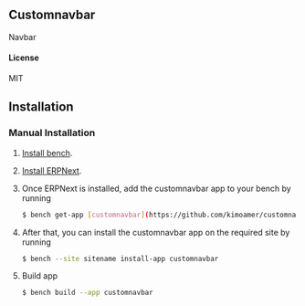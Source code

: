 ## Customnavbar

Navbar

#### License

MIT

## Installation

### Manual Installation

1. [Install bench](https://github.com/frappe/bench).
2. [Install ERPNext](https://github.com/frappe/erpnext#installation).
3. Once ERPNext is installed, add the customnavbar app to your bench by running

	```sh
	$ bench get-app [customnavbar](https://github.com/kimoamer/customnavbar)
	```
4. After that, you can install the customnavbar app on the required site by running
	```sh
	$ bench --site sitename install-app customnavbar
	```
 5. Build app
    ```sh
  	$ bench build --app customnavbar
  	```

